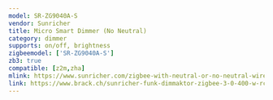 ```yaml
---
model: SR-ZG9040A-S
vendor: Sunricher
title: Micro Smart Dimmer (No Neutral)
category: dimmer
supports: on/off, brightness
zigbeemodel: ['SR-ZG9040A-S']
zb3: true
compatible: [z2m,zha]
mlink: https://www.sunricher.com/zigbee-with-neutral-or-no-neutral-wire-self-adaptive-micro-smart-dimmer-sr-zg9040a.html
link: https://www.brack.ch/sunricher-funk-dimmaktor-zigbee-3-0-400-w-rc-single-line-1079049
---
```

